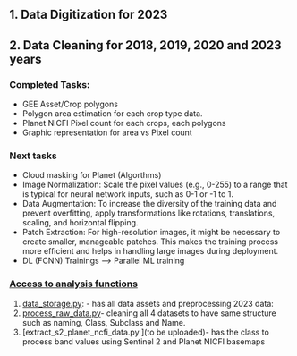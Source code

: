 ## 1. Data Digitization for 2023 


## 2. Data Cleaning for 2018, 2019, 2020 and 2023 years
### Completed Tasks:
- GEE Asset/Crop polygons
- Polygon area estimation for each crop type data.
- Planet NICFI Pixel count for each crops, each polygons
- Graphic representation for area vs Pixel count

### Next tasks
- Cloud masking for Planet (Algorthms)
- Image Normalization: Scale the pixel values (e.g., 0-255) to a range that is typical for neural network inputs, such as 0-1 or -1 to 1.
- Data Augmentation: To increase the diversity of the training data and prevent overfitting, apply transformations like rotations, translations, scaling, and horizontal flipping.
- Patch Extraction: For high-resolution images, it might be necessary to create smaller, manageable patches. This makes the training process more efficient and helps in handling large images during deployment.
- DL (FCNN) Trainings --> Parallel ML training

### [Access to analysis functions](https://drive.google.com/drive/folders/1-581wdLjY0_tf__913l5cY8tq4n4SqBV?usp=sharing)

1. [data_storage.py](https://drive.google.com/file/d/1-6_x0L6_yxaj3oxwmGJoYbn6luBgcnwX/view?usp=drive_link): - has all data assets and preprocessing 2023 data:
2. [process_raw_data.py](https://drive.google.com/file/d/1-9158gNZZzkJLlUvEiqUkq6S7cVNLMf4/view?usp=drive_link)- cleaning all 4 datasets to have same structure such as naming, Class, Subclass and Name.
3. [extract_s2_planet_ncfi_data.py ](to be uploaded)- has the class to process band values using Sentinel 2 and Planet NICFI basemaps

